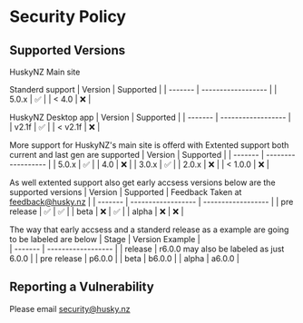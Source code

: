 # Security Policy

## Supported Versions

HuskyNZ Main site

Standerd support
| Version | Supported          |
| ------- | ------------------ |
| 5.0.x   | :white_check_mark: |
| < 4.0   | :x:                |

HuskyNZ Desktop app
| Version | Supported          |
| ------- | ------------------ |
| v2.1f  | :white_check_mark: |
| < v2.1f  | :x: |

More support for HuskyNZ's main site is offerd with Extented support both current and last gen are supported
| Version | Supported          |
| ------- | ------------------ |
| 5.0.x   | :white_check_mark: |
| 4.0   | :x:                |
| 3.0.x  | :white_check_mark:  |
| 2.0.x  | :x:  |
| < 1.0.0  | :x:  |

As well extented support also get early accsess versions below are the supported versions
| Version | Supported          | Feedback Taken at feedback@husky.nz |
| ------- | ------------------ | ------------------  | 
| pre release   | :white_check_mark: | :white_check_mark: |
| beta   | :x: | :white_check_mark: |
| alpha   | :x: | :x: |

The way that early accsess and a standerd release as a example are going to be labeled are below
| Stage | Version Example |       
| ------- | ------------------ | 
| release   | r6.0.0 may also be labeled as just 6.0.0 |
| pre release   | p6.0.0 |
| beta   | b6.0.0 |
| alpha   | a6.0.0 |


## Reporting a Vulnerability

Please email 
security@husky.nz
